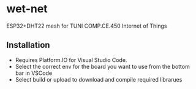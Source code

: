 # wet-net

ESP32+DHT22 mesh for TUNI COMP.CE.450 Internet of Things

## Installation

- Requires Platform.IO for Visual Studio Code.
- Select the correct env for the board you want to use from the bottom bar in VSCode
- Select build or upload to download and compile required librarues
